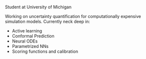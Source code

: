 Student at University of Michigan

Working on uncertainty quantification for computationally expensive simulation models. Currently neck deep in:

- Active learning
- Conformal Prediction
- Neural ODEs
- Parametrized NNs
- Scoring functions and calibration

